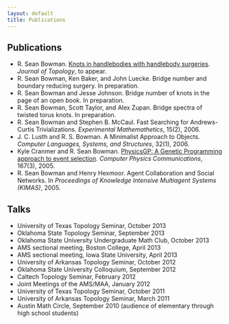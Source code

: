 ```yaml
---
layout: default
title: Publications
---
```


## Publications

- R. Sean Bowman.  [Knots in handlebodies with handlebody surgeries](http://arxiv.org/abs/1206.1959).  *Journal of Topology*, to appear.
- R. Sean Bowman, Ken Baker, and John Luecke.  Bridge number and boundary reducing surgery.  In preparation.
- R. Sean Bowman and Jesse Johnson.  Bridge number of knots in the page of an open book.  In preparation.
- R. Sean Bowman, Scott Taylor, and Alex Zupan.  Bridge spectra of twisted torus knots.  In preparation.
- R. Sean Bowman and Stephen B. McCaul. Fast Searching for Andrews-Curtis Trivializations. *Experimental Mathemathetics*, 15(2), 2006.
- J. C. Lusth and R. S. Bowman. A Minimalist Approach to Objects. *Computer Languages, Systems, and Structures*, 32(1), 2006.
- Kyle Cranmer and R. Sean Bowman. [PhysicsGP: A Genetic Programming approach to event selection](http://arxiv.org/abs/physics/0402030). *Computer Physics Communications*, 167(3), 2005.
- R. Sean Bowman and Henry Hexmoor. Agent Collaboration and Social Networks. In *Proceedings of Knowledge Intensive Multiagent Systems (KIMAS)*, 2005.

## Talks

- University of Texas Topology Seminar, October 2013
- Oklahoma State Topology Seminar, September 2013
- Oklahoma State University Undergraduate Math Club, October 2013
- AMS sectional meeting, Boston College, April 2013
- AMS sectional meeting, Iowa State University, April 2013
- University of Arkansas Topology Seminar, October 2012
- Oklahoma State University Colloquium, September 2012
- Caltech Topology Seminar, February 2012
- Joint Meetings of the AMS/MAA, January 2012
- University of Texas Topology Seminar, October 2011
- University of Arkansas Topology Seminar, March 2011
- Austin Math Circle, September 2010 (audience of elementary through high school students)
